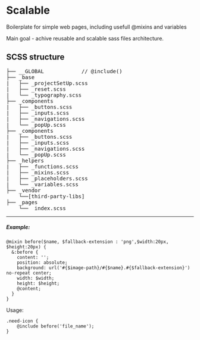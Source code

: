 # Scalable

Boilerplate for simple web pages, including usefull @mixins and variables

Main goal - achive reusable and scalable sass files architecture.

## SCSS structure
<pre>
├── __GLOBAL            // @include(<all files>)
├── _base
|	├── _projectSetUp.scss
|	├── _reset.scss
|	└── _typography.scss
├── _components
|	├── _buttons.scss
|	├── _inputs.scss
|	├── _navigations.scss
|	└── _popUp.scss
├── _components
|	├── _buttons.scss
|	├── _inputs.scss
|	├── _navigations.scss
|	└── _popUp.scss
├── _helpers
|	├── _functions.scss
|	├── _mixins.scss
|	├── _placeholders.scss
|	└── _variables.scss
├── _vendor
	└──[third-party-libs]
├── _pages
	└── _index.scss
</pre>

-----

##### Example:

```
@mixin before($name, $fallback-extension : 'png',$width:20px, $height:20px) {
  &:before {
    content: '';
    position: absolute;
    background: url('#{$image-path}/#{$name}.#{$fallback-extension}') no-repeat center;
    width: $width;
    height: $height;
    @content;
  }
}
```

Usage:
```
.need-icon {
    @include before('file_name');
}
```